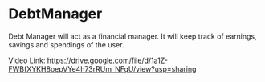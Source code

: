 # DebtManager
Debt Manager will act as a financial manager. It will keep track of earnings, savings and spendings of the user.

Video Link:
https://drive.google.com/file/d/1a1Z-FWBfXYKH8oepVYe4h73rRUm_NFqU/view?usp=sharing
